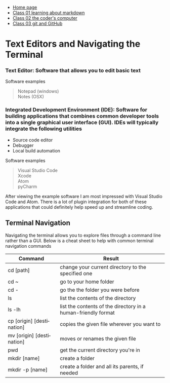 * [Home page](README)
* [Class 01 learning about markdown](read01)
* [Class 02 the coder's computer](read02)
* [Class 03 git and GitHub](read03)

# Text Editors and Navigating the Terminal

### **Text Editor:** Software that allows you to edit basic text

Software examples
> Notepad (windows)  
> Notes (OSX)

### **Integrated Development Environment (IDE):** Software for building applications that combines common developer tools into a single graphical user interface (GUI). IDEs will typically integrate the following utilities
- Source code editor
- Debugger
- Local build automation

Software examples
> Visual Studio Code  
> Xcode  
> Atom  
> pyCharm  

After viewing the example software I am most impressed with Visual Studio Code and Atom. There is a lot of plugin integration for both of these applications that could definitely help speed up and streamline coding. 

## Terminal Navigation

Navigating the terminal allows you to explore files through a command line rather than a GUI. Below is a cheat sheet to help with common terminal navigation commands 


| Command                    | Result                                                          |
|----------------------------|-----------------------------------------------------------------|
| cd [path]                  | change your current directory to the specified one              |
| cd ~                       | go to your home folder                                          |
| cd -                       | go the the folder you were before                               |
| ls                         | list the contents of the directory                              |
| ls -lh                     | list the contents of the directory in a human-­fri­endly format |
| cp [origin] [desti­nation] | copies the given file wherever you want to                      |
| mv [origin] [desti­nation] | moves or renames the given file                                 |
| pwd                        | get the current directory you're in                             |
| mkdir [name]               | create a folder                                                 |
| mkdir -p [name]            | create a folder and all its parents, if needed                  |
